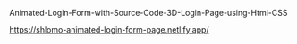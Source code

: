 Animated-Login-Form-with-Source-Code-3D-Login-Page-using-Html-CSS


https://shlomo-animated-login-form-page.netlify.app/
